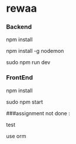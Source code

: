 # rewaa


### Backend

npm install

npm install -g nodemon

sudo npm run dev
 
### FrontEnd
npm install

sudo npm start



###assignment not done :

test

use orm
